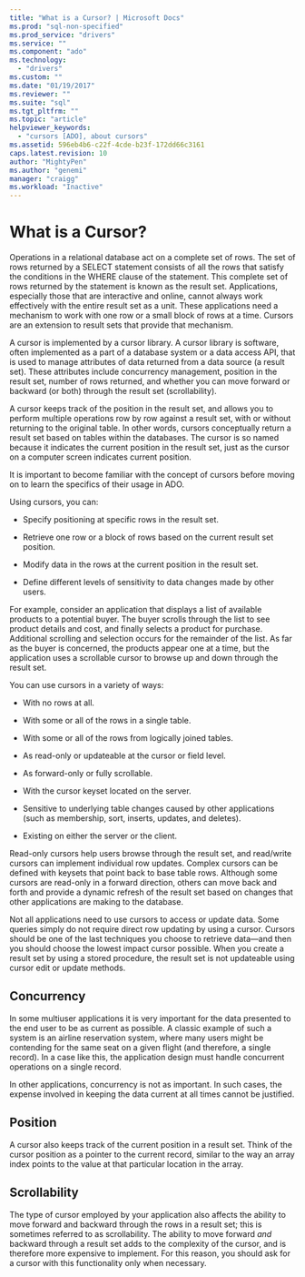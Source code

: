 ```yaml
---
title: "What is a Cursor? | Microsoft Docs"
ms.prod: "sql-non-specified"
ms.prod_service: "drivers"
ms.service: ""
ms.component: "ado"
ms.technology:
  - "drivers"
ms.custom: ""
ms.date: "01/19/2017"
ms.reviewer: ""
ms.suite: "sql"
ms.tgt_pltfrm: ""
ms.topic: "article"
helpviewer_keywords: 
  - "cursors [ADO], about cursors"
ms.assetid: 596eb4b6-c22f-4cde-b23f-172dd66c3161
caps.latest.revision: 10
author: "MightyPen"
ms.author: "genemi"
manager: "craigg"
ms.workload: "Inactive"
---
```

# What is a Cursor?
Operations in a relational database act on a complete set of rows. The set of rows returned by a SELECT statement consists of all the rows that satisfy the conditions in the WHERE clause of the statement. This complete set of rows returned by the statement is known as the result set. Applications, especially those that are interactive and online, cannot always work effectively with the entire result set as a unit. These applications need a mechanism to work with one row or a small block of rows at a time. Cursors are an extension to result sets that provide that mechanism.  
  
 A cursor is implemented by a cursor library. A cursor library is software, often implemented as a part of a database system or a data access API, that is used to manage attributes of data returned from a data source (a result set). These attributes include concurrency management, position in the result set, number of rows returned, and whether you can move forward or backward (or both) through the result set (scrollability).  
  
 A cursor keeps track of the position in the result set, and allows you to perform multiple operations row by row against a result set, with or without returning to the original table. In other words, cursors conceptually return a result set based on tables within the databases. The cursor is so named because it indicates the current position in the result set, just as the cursor on a computer screen indicates current position.  
  
 It is important to become familiar with the concept of cursors before moving on to learn the specifics of their usage in ADO.  
  
 Using cursors, you can:  
  
-   Specify positioning at specific rows in the result set.  
  
-   Retrieve one row or a block of rows based on the current result set position.  
  
-   Modify data in the rows at the current position in the result set.  
  
-   Define different levels of sensitivity to data changes made by other users.  
  
 For example, consider an application that displays a list of available products to a potential buyer. The buyer scrolls through the list to see product details and cost, and finally selects a product for purchase. Additional scrolling and selection occurs for the remainder of the list. As far as the buyer is concerned, the products appear one at a time, but the application uses a scrollable cursor to browse up and down through the result set.  
  
 You can use cursors in a variety of ways:  
  
-   With no rows at all.  
  
-   With some or all of the rows in a single table.  
  
-   With some or all of the rows from logically joined tables.  
  
-   As read-only or updateable at the cursor or field level.  
  
-   As forward-only or fully scrollable.  
  
-   With the cursor keyset located on the server.  
  
-   Sensitive to underlying table changes caused by other applications (such as membership, sort, inserts, updates, and deletes).  
  
-   Existing on either the server or the client.  
  
 Read-only cursors help users browse through the result set, and read/write cursors can implement individual row updates. Complex cursors can be defined with keysets that point back to base table rows. Although some cursors are read-only in a forward direction, others can move back and forth and provide a dynamic refresh of the result set based on changes that other applications are making to the database.  
  
 Not all applications need to use cursors to access or update data. Some queries simply do not require direct row updating by using a cursor. Cursors should be one of the last techniques you choose to retrieve data—and then you should choose the lowest impact cursor possible. When you create a result set by using a stored procedure, the result set is not updateable using cursor edit or update methods.  
  
## Concurrency  
 In some multiuser applications it is very important for the data presented to the end user to be as current as possible. A classic example of such a system is an airline reservation system, where many users might be contending for the same seat on a given flight (and therefore, a single record). In a case like this, the application design must handle concurrent operations on a single record.  
  
 In other applications, concurrency is not as important. In such cases, the expense involved in keeping the data current at all times cannot be justified.  
  
## Position  
 A cursor also keeps track of the current position in a result set. Think of the cursor position as a pointer to the current record, similar to the way an array index points to the value at that particular location in the array.  
  
## Scrollability  
 The type of cursor employed by your application also affects the ability to move forward and backward through the rows in a result set; this is sometimes referred to as scrollability. The ability to move forward *and* backward through a result set adds to the complexity of the cursor, and is therefore more expensive to implement. For this reason, you should ask for a cursor with this functionality only when necessary.

